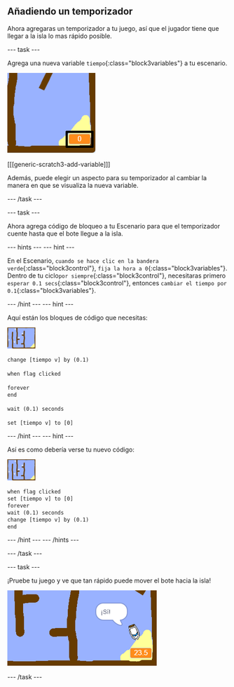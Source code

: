 ## Añadiendo un temporizador

Ahora agregaras un temporizador a tu juego, así que el jugador tiene que llegar a la isla lo mas rápido posible.

--- task ---

Agrega una nueva variable `tiempo`{:class="block3variables"} a tu escenario.

![captura de pantalla](images/boat-variable-annotated.png)

[[[generic-scratch3-add-variable]]]

Además, puede elegir un aspecto para su temporizador al cambiar la manera en que se visualiza la nueva variable.

--- /task ---

--- task ---

Ahora agrega código de bloqueo a tu Escenario para que el temporizador cuente hasta que el bote llegue a la isla.

--- hints --- --- hint ---

En el Escenario, `cuando se hace clic en la bandera verde`{:class="block3control"}, `fija la hora a 0`{:class="block3variables"}. Dentro de tu ciclo`por siempre`{:class="block3control"}, necesitaras primero `esperar 0.1 secs`{:class="block3control"}, entonces `cambiar el tiempo por 0.1`{:class="block3variables"}.

--- /hint --- --- hint ---

Aquí están los bloques de código que necesitas:

![escenario](images/stage.png)

```blocks3
change [tiempo v] by (0.1)

when flag clicked

forever
end

wait (0.1) seconds

set [tiempo v] to [0]
```

--- /hint --- --- hint ---

Así es como debería verse tu nuevo código:

![escenario](images/stage.png)

```blocks3
when flag clicked
set [tiempo v] to [0]
forever
wait (0.1) seconds
change [tiempo v] by (0.1)
end
```

--- /hint --- --- /hints ---

--- /task ---

--- task ---

¡Pruebe tu juego y ve que tan rápido puede mover el bote hacia la isla!

![captura de pantalla](images/boat-variable-test.png)

--- /task ---
